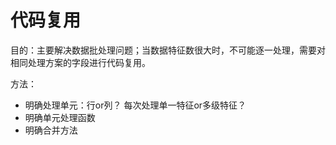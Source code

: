 # 代码复用

目的：主要解决数据批处理问题；当数据特征数很大时，不可能逐一处理，需要对相同处理方案的字段进行代码复用。

方法：
* 明确处理单元：行or列？ 每次处理单一特征or多级特征？
* 明确单元处理函数
* 明确合并方法